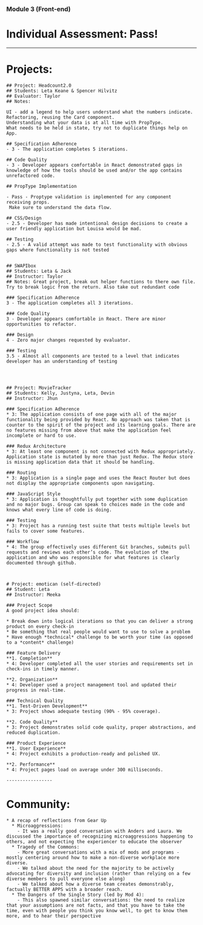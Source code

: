 ### Module 3 (Front-end)
  # Individual Assessment: Pass!
  
  --------------
  # Projects:
    ## Project: Headcount2.0  
    ## Students: Leta Keane & Spencer Hilvitz
    ## Evaluator: Taylor
    ## Notes:

    UI - add a legend to help users understand what the numbers indicate.
    Refactoring, reusing the Card component.
    Understanding what your data is at all time with PropType.
    What needs to be held in state, try not to duplicate things help on App.

    ## Specification Adherence
    - 3 - The application completes 5 iterations.

    ## Code Quality
    - 3 - Developer appears comfortable in React demonstrated gaps in knowledge of how the tools should be used and/or the app contains unrefactored code.

    ## PropType Implementation

    - Pass - Proptype validation is implemented for any component receiving props.
     Make sure to understand the data flow.

    ## CSS/Design
    - 2.5 - Developer has made intentional design decisions to create a user friendly application but Louisa would be mad.

    ## Testing
    - 2.5 - A valid attempt was made to test functionality with obvious gaps where functionality is not tested
    
    
    ## SWAPIbox
    ## Students: Leta & Jack
    ## Instructor: Taylor
    ## Notes: Great project, break out helper functions to there own file. Try to break logic from the return. Also take out redundant code

    ### Specification Adherence
    3 - The application completes all 3 iterations.

    ### Code Quality
    3 - Developer appears comfortable in React. There are minor opportunities to refactor.

    ### Design
    4 - Zero major changes requested by evaluator.

    ### Testing
    3.5 - Almost all components are tested to a level that indicates developer has an understanding of testing



    
    ## Project: MovieTracker
    ## Students: Kelly, Justyna, Leta, Devin
    ## Instructor: Jhun
    
    ### Specification Adherence  
    * 3: The application consists of one page with all of the major functionality being provided by React. No approach was taken that is counter to the spirit of the project and its learning goals. There are no features missing from above that make the application feel incomplete or hard to use.

    ### Redux Architecture
    * 3: At least one component is not connected with Redux appropriately. Application state is mutated by more than just Redux. The Redux store is missing application data that it should be handling.

    ### Routing
    * 3: Application is a single page and uses the React Router but does not display the appropriate components upon navigating.

    ### JavaScript Style
    * 3: Application is thoughtfully put together with some duplication and no major bugs. Group can speak to choices made in the code and knows what every line of code is doing.

    ### Testing
    * 3: Project has a running test suite that tests multiple levels but fails to cover some features.

    ### Workflow
    * 4: The group effectively uses different Git branches, submits pull requests and reviews each other’s code. The evolution of the application and who was responsible for what features is clearly documented through github.
    
    
    
    # Project: emotican (self-directed)
    ## Student: Leta
    ## Instructor: Meeka

    ### Project Scope
    A good project idea should:

    * Break down into logical iterations so that you can deliver a strong product on every check-in
    * Be something that real people would want to use to solve a problem
    * Have enough *technical* challenge to be worth your time (as opposed to a *content* challenge)

    ### Feature Delivery
    **1. Completion**
    * 4: Developer completed all the user stories and requirements set in check-ins in timely manner.

    **2. Organization**
    * 4: Developer used a project management tool and updated their progress in real-time.

    ### Technical Quality
    **1. Test-Driven Development**
    * 3: Project shows adequate testing (90% - 95% coverage).

    **2. Code Quality**
    * 3: Project demonstrates solid code quality, proper abstractions, and reduced duplication.

    ### Product Experience
    **1. User Experience**
    * 4: Project exhibits a production-ready and polished UX.

    **2. Performance**
    * 4: Project pages load on average under 300 milliseconds.
    
    -----------------
    
 # Community:
    * A recap of reflections from Gear Up
      * Microaggressions:
        - It was a really good conversation with Anders and Laura. We discussed the importance of recognizing microaggressions happening to others, and not expecting the experiencer to educate the observer
      * Tragedy of the Commons:
        - More great conversations with a mix of mods and programs - mostly centering around how to make a non-diverse workplace more diverse.
        - We talked about the need for the majority to be actively advocating for diversity and inclusion (rather than relying on a few diverse members to pull everyone else along)
        - We talked about how a diverse team creates demonstrably, factually BETTER APPS with a broader reach.
      * The Dangers of the Single Story (led by Mod 4):
        - This also spawned similar conversations: the need to realize that your assumptions are not facts, and that you have to take the time, even with people you think you know well, to get to know them more, and to hear their perspective
